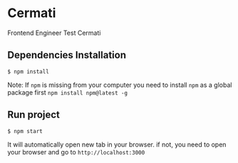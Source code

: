 
# Cermati
Frontend Engineer Test Cermati

## Dependencies Installation
```
$ npm install
```
Note: If `npm` is missing from your computer you need to install `npm` as a global package first `npm install npm@latest -g`
## Run project
```
$ npm start
```
It will automatically open new tab in your browser. if not, you need to open your browser and go to `http://localhost:3000`